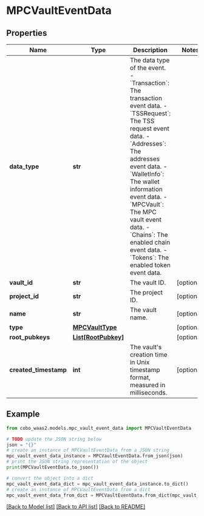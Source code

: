 # MPCVaultEventData


## Properties

Name | Type | Description | Notes
------------ | ------------- | ------------- | -------------
**data_type** | **str** |  The data type of the event. - &#x60;Transaction&#x60;: The transaction event data. - &#x60;TSSRequest&#x60;: The TSS request event data. - &#x60;Addresses&#x60;: The addresses event data. - &#x60;WalletInfo&#x60;: The wallet information event data. - &#x60;MPCVault&#x60;: The MPC vault event data. - &#x60;Chains&#x60;: The enabled chain event data. - &#x60;Tokens&#x60;: The enabled token event data. | 
**vault_id** | **str** | The vault ID. | [optional] 
**project_id** | **str** | The project ID. | [optional] 
**name** | **str** | The vault name. | [optional] 
**type** | [**MPCVaultType**](MPCVaultType.md) |  | [optional] 
**root_pubkeys** | [**List[RootPubkey]**](RootPubkey.md) |  | [optional] 
**created_timestamp** | **int** | The vault&#39;s creation time in Unix timestamp format, measured in milliseconds. | [optional] 

## Example

```python
from cobo_waas2.models.mpc_vault_event_data import MPCVaultEventData

# TODO update the JSON string below
json = "{}"
# create an instance of MPCVaultEventData from a JSON string
mpc_vault_event_data_instance = MPCVaultEventData.from_json(json)
# print the JSON string representation of the object
print(MPCVaultEventData.to_json())

# convert the object into a dict
mpc_vault_event_data_dict = mpc_vault_event_data_instance.to_dict()
# create an instance of MPCVaultEventData from a dict
mpc_vault_event_data_from_dict = MPCVaultEventData.from_dict(mpc_vault_event_data_dict)
```
[[Back to Model list]](../README.md#documentation-for-models) [[Back to API list]](../README.md#documentation-for-api-endpoints) [[Back to README]](../README.md)


